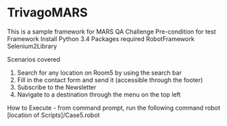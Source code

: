 # TrivagoMARS
This is a sample framework for MARS QA Challenge
Pre-condition for test Framework
  Install Python 3.4
Packages required 
	RobotFramework
	Selenium2Library


Scenarios covered
1. Search for any location on Room5 by using the search bar
2. Fill in the contact form and send it (accessible through the footer)
3. Subscribe to the Newsletter
4. Navigate to a destination through the menu on the top left


How to Execute -
from command prompt, run the following command
robot [location of Scripts]/Case5.robot

